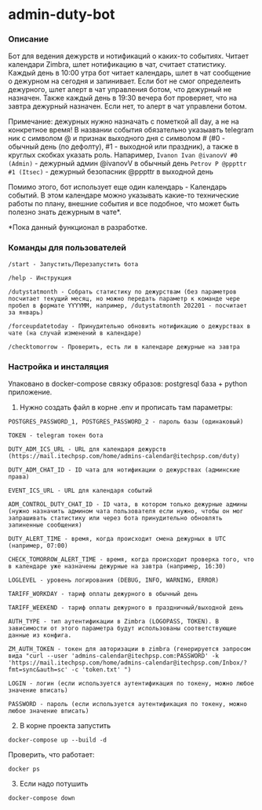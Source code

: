 # admin-duty-bot

### Описание
Бот для ведения дежурств и нотификаций о каких-то событиях. Читает календари Zimbra, шлет нотификацию в чат, считает статистику.
Каждый день в 10:00 утра бот читает календарь, шлет в чат сообщение о дежурном на сегодня и запинивает. Если бот не смог определеить дежурного, шлет алерт в чат управления ботом, что дежурный не назначен. 
Также каждый день в 19:30 вечера бот проверяет, что на завтра дежурный назначен. Если нет, то алерт в чат управлени ботом.

Примечание: дежурных нужно назначать с пометкой all day, а не на конкретное время! В названии события обязательно указыавть telegram ник с символом @ и признак выходного дня с символом # (#0 - обычный день (по дефолту), #1 - выходной или праздник), а также в круглых скобках указать роль. 
Напаример, 
`Ivanon Ivan @ivanovV #0 (Admin)` - дежурный админ @ivanovV в обычный день
`Petrov P @pppttr #1 (Itsec)` - дежурный безопасник @pppttr в выходной день

Помимо этого, бот использует еще один календарь - Календарь событий. В этом календаре можно указывать какие-то технические работы по плану, внешние события и все подобное, что может быть полезно знать дежурным в чате*.

*Пока данный функционал в разработке.

### Команды для пользователей
`/start - Запустить/Перезапустить бота `

`/help - Инструкция `

`/dutystatmonth - Собрать статистику по дежурствам (без параметров посчитает текущий месяц, но можно передать параметр к команде чере пробел в формате YYYYMM, например, /dutystatmonth 202201 - посчитает за январь)`

`/forceupdatetoday - Принудительно обновить нотификацию о дежурствах в чате (на случай изменений в календаре)`

`/checktomorrow - Проверить, есть ли в календаре дежурные на завтра`

### Настройка и инсталяция
Упаковано в docker-compose связку образов: postgresql база + python приложение.

1. Нужно создать файл в корне .env и прописать там параметры:

`POSTGRES_PASSWORD_1, POSTGRES_PASSWORD_2 - пароль базы (одинаковый)`

`TOKEN - telegram токен бота `

`DUTY_ADM_ICS_URL - URL для календаря дежурств (https://mail.itechpsp.com/home/admins-calendar@itechpsp.com/duty)`

`DUTY_ADM_CHAT_ID - ID чата для нотификации о дежурствах (админские права)`

`EVENT_ICS_URL - URL для календаря событий`

`ADM_CONTROL_DUTY_CHAT_ID - ID чата, в котором только дежурные админы (нужно назначить админом чата пользователя если нужно, чтобы он мог запрашивать статистику или через бота принудительно обновлять запиненные сообщения)`

`DUTY_ALERT_TIME - время, когда происходит смена дежурных в UTC (например, 07:00)`

`CHECK_TOMORROW_ALERT_TIME - время, когда происходит проверка того, что в календаре уже назначены дежурные на завтра (например, 16:30)`

`LOGLEVEL - уровень логирования (DEBUG, INFO, WARNING, ERROR)`

`TARIFF_WORKDAY - тариф оплаты дежурного в обычный день`

`TARIFF_WEEKEND - тариф оплаты дежурного в праздничный/выходной день`

`AUTH_TYPE - тип аутентификации в Zimbra (LOGOPASS, TOKEN). В зависимости от этого параметра будут использованы соответствующие данные из конфига.`

`ZM_AUTH_TOKEN - токен для авторизации в zimbra (генерируется запросом вида "curl --user 'admins-calendar@itechpsp.com:PASSWORD' -k 'https://mail.itechpsp.com/home/admins-calendar@itechpsp.com/Inbox/?fmt=sync&auth=sc' -c 'token.txt' ")`

`LOGIN - логин (если используется аутентификация по токену, можно любое значение вписать)`

`PASSWORD - пароль (если используется аутентификация по токену, можно любое значение вписать)`

2. В корне проекта запустить 

`docker-compose up --build -d`

Проверить, что работает:

`docker ps`

3. Если надо потушить

`docker-compose down `
